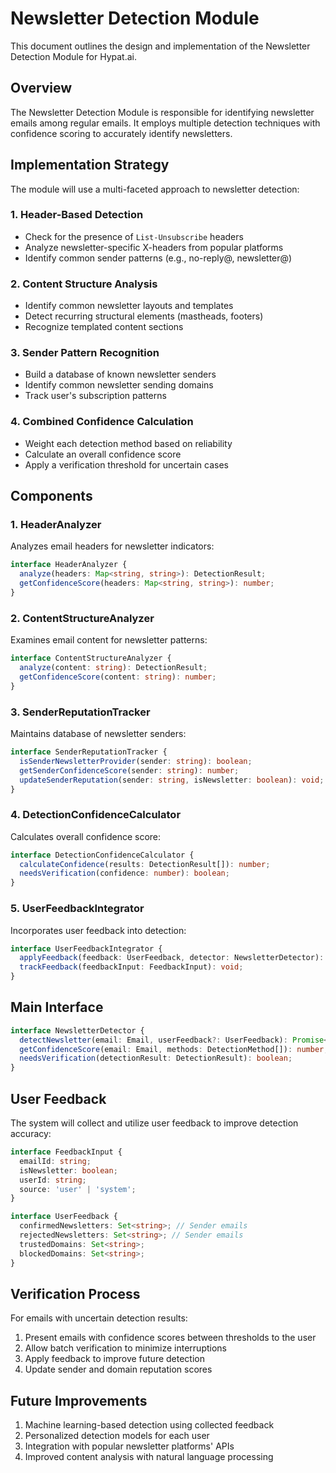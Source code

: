 # Newsletter Detection Module

This document outlines the design and implementation of the Newsletter Detection Module for Hypat.ai.

## Overview

The Newsletter Detection Module is responsible for identifying newsletter emails among regular emails. It employs multiple detection techniques with confidence scoring to accurately identify newsletters.

## Implementation Strategy

The module will use a multi-faceted approach to newsletter detection:

### 1. Header-Based Detection

- Check for the presence of `List-Unsubscribe` headers
- Analyze newsletter-specific X-headers from popular platforms
- Identify common sender patterns (e.g., no-reply@, newsletter@)

### 2. Content Structure Analysis

- Identify common newsletter layouts and templates
- Detect recurring structural elements (mastheads, footers)
- Recognize templated content sections

### 3. Sender Pattern Recognition

- Build a database of known newsletter senders
- Identify common newsletter sending domains
- Track user's subscription patterns

### 4. Combined Confidence Calculation

- Weight each detection method based on reliability
- Calculate an overall confidence score
- Apply a verification threshold for uncertain cases

## Components

### 1. HeaderAnalyzer

Analyzes email headers for newsletter indicators:

```typescript
interface HeaderAnalyzer {
  analyze(headers: Map<string, string>): DetectionResult;
  getConfidenceScore(headers: Map<string, string>): number;
}
```

### 2. ContentStructureAnalyzer

Examines email content for newsletter patterns:

```typescript
interface ContentStructureAnalyzer {
  analyze(content: string): DetectionResult;
  getConfidenceScore(content: string): number;
}
```

### 3. SenderReputationTracker

Maintains database of newsletter senders:

```typescript
interface SenderReputationTracker {
  isSenderNewsletterProvider(sender: string): boolean;
  getSenderConfidenceScore(sender: string): number;
  updateSenderReputation(sender: string, isNewsletter: boolean): void;
}
```

### 4. DetectionConfidenceCalculator

Calculates overall confidence score:

```typescript
interface DetectionConfidenceCalculator {
  calculateConfidence(results: DetectionResult[]): number;
  needsVerification(confidence: number): boolean;
}
```

### 5. UserFeedbackIntegrator

Incorporates user feedback into detection:

```typescript
interface UserFeedbackIntegrator {
  applyFeedback(feedback: UserFeedback, detector: NewsletterDetector): void;
  trackFeedback(feedbackInput: FeedbackInput): void;
}
```

## Main Interface

```typescript
interface NewsletterDetector {
  detectNewsletter(email: Email, userFeedback?: UserFeedback): Promise<DetectionResult>;
  getConfidenceScore(email: Email, methods: DetectionMethod[]): number;
  needsVerification(detectionResult: DetectionResult): boolean;
}
```

## User Feedback

The system will collect and utilize user feedback to improve detection accuracy:

```typescript
interface FeedbackInput {
  emailId: string;
  isNewsletter: boolean;
  userId: string;
  source: 'user' | 'system';
}

interface UserFeedback {
  confirmedNewsletters: Set<string>; // Sender emails
  rejectedNewsletters: Set<string>; // Sender emails
  trustedDomains: Set<string>;
  blockedDomains: Set<string>;
}
```

## Verification Process

For emails with uncertain detection results:

1. Present emails with confidence scores between thresholds to the user
2. Allow batch verification to minimize interruptions
3. Apply feedback to improve future detection
4. Update sender and domain reputation scores

## Future Improvements

1. Machine learning-based detection using collected feedback
2. Personalized detection models for each user
3. Integration with popular newsletter platforms' APIs
4. Improved content analysis with natural language processing